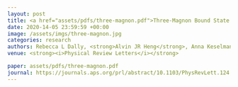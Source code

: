 ```yaml
---
layout: post
title: <a href="assets/pdfs/three-magnon.pdf">Three-Magnon Bound State in the Quasi-One-Dimensional Antiferromagnet a-NaMnO2</a>
date: 2020-14-05 23:59:59 +00:00
image: /assets/imgs/three-magnon.jpg
categories: research
authors: Rebecca L Dally, <strong>Alvin JR Heng</strong>, Anna Keselman, Mitchell M Bordelon, Matthew B Stone, Leon Balents, Stephen D Wilson
venue: <strong><i>Physical Review Letters</i></strong>

paper: assets/pdfs/three-magnon.pdf
journal: https://journals.aps.org/prl/abstract/10.1103/PhysRevLett.124.197203
---
```

